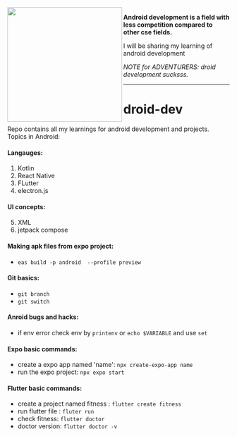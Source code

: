<img align="left" style="width:260px" src="https://media2.giphy.com/media/v1.Y2lkPTc5MGI3NjExY3ozdGpjYTRicjR3YmN6enRibGRveTI4N3VrYjQ5Mzl0MG83Y2pmYyZlcD12MV9pbnRlcm5hbF9naWZfYnlfaWQmY3Q9Zw/10mzF0YmVmZNuw/giphy.gif" width="288px">

**Android development is a field with less competition compared to other cse fields.**

I will be sharing my learning of android development 

*NOTE for ADVENTURERS: droid development sucksss.*


---
# droid-dev

Repo contains all my learnings for android development and projects.
Topics in Android:

#### Langauges:

1. Kotlin
3. React Native
4. FLutter
5. electron.js


#### UI concepts:

5. XML
6. jetpack compose

#### Making  apk files from expo project:

- `eas build -p android  --profile preview`


#### Git basics:
 
 - `git branch`
 - `git switch`

#### Anroid bugs and hacks:
- if env error check env by `printenv` or `echo $VARIABLE` and use `set`

#### Expo basic commands:
- create a expo app named 'name': `npx create-expo-app name`
- run the expo project: `npx expo start`
  

#### Flutter basic commands:
- create a project named fitness : `flutter create fitness`
- run flutter file : `fluter run`
- check fitness: `flutter doctor`
- doctor version: `flutter doctor -v`
  
